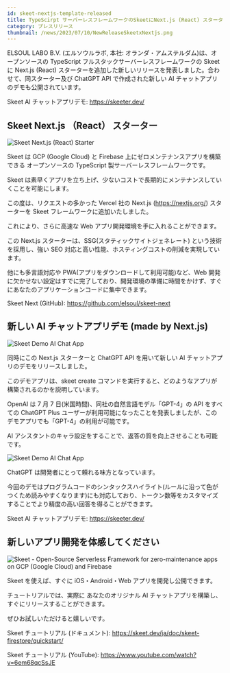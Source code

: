 ```yaml
---
id: skeet-nextjs-template-released
title: TypeScirpt サーバーレスフレームワークのSkeetにNext.js (React) スターターを追加。新しいAIチャットアプリデモも公開。
category: プレスリリース
thumbnail: /news/2023/07/10/NewReleaseSkeetxNextjs.png
---
```


ELSOUL LABO B.V. (エルソウルラボ, 本社: オランダ・アムステルダム)は、オープンソースの TypeScript フルスタックサーバーレスフレームワークの Skeet に Next.js (React) スターターを追加した新しいリリースを発表しました。合わせて、同スターター及び ChatGPT API で作成された新しい AI チャットアプリのデモも公開されています。

Skeet AI チャットアプリデモ: https://skeeter.dev/

## Skeet Next.js （React） スターター

![Skeet Next.js (React) Starter](/news/2023/07/10/WebAppBoilerplate.png)

Skeet は GCP (Google Cloud) と Firebase 上にゼロメンテナンスアプリを構築できる オープンソースの TypeScript 製サーバーレスフレームワークです。

Skeet は素早くアプリを立ち上げ、少ないコストで長期的にメンテナンスしていくことを可能にします。

この度は、リクエストの多かった Vercel 社の Next.js (https://nextjs.org/) スターターを Skeet フレームワークに追加いたしました。

これにより、さらに高速な Web アプリ開発環境を手に入れることができます。

この Next.js スターターは、SSG(スタティックサイトジェネレート) という技術を採用し、強い SEO 対応と高い性能、ホスティングコストの削減を実現しています。

他にも多言語対応や PWA(アプリをダウンロードして利用可能)など、Web 開発に欠かせない設定はすでに完了しており、開発環境の準備に時間をかけず、すぐにあなたのアプリケーションコードに集中できます。

Skeet Next (GitHub): https://github.com/elsoul/skeet-next

## 新しい AI チャットアプリデモ (made by Next.js)

![Skeet Demo AI Chat App](/news/2023/07/10/CreateChatRoom.png)

同時にこの Next.js スターターと ChatGPT API を用いて新しい AI チャットアプリのデモをリリースしました。

このデモアプリは、skeet create コマンドを実行すると、どのようなアプリが構築されるのかを説明しています。

OpenAI は 7 月 7 日(米国時間)、同社の自然言語モデル「GPT-4」の API をすべての ChatGPT Plus ユーザーが利用可能になったことを発表しましたが、このデモアプリでも「GPT-4」の利用が可能です。

AI アシスタントのキャラ設定をすることで、返答の質を向上させることも可能です。

![Skeet Demo AI Chat App](/news/2023/07/10/ChatWithCodeHighlight.png)

ChatGPT は開発者にとって頼れる味方となっています。

今回のデモはプログラムコードのシンタックスハイライト(ルールに沿って色がつくため読みやすくなります)にも対応しており、トークン数等をカスタマイズすることでより精度の高い回答を得ることができます。

Skeet AI チャットアプリデモ: https://skeeter.dev/

## 新しいアプリ開発を体感してください

![Skeet - Open-Source Serverless Framework for zero-maintenance apps on GCP (Google Cloud) and Firebase](/news/2023/06/13/EffortlessServerlessSkeet.png)

Skeet を使えば、すぐに iOS・Android・Web アプリを開発し公開できます。

チュートリアルでは、実際に あなたのオリジナル AI チャットアプリを構築し、すぐにリリースすることができます。

ぜひお試しいただけると嬉しいです。

Skeet チュートリアル (ドキュメント): https://skeet.dev/ja/doc/skeet-firestore/quickstart/

Skeet チュートリアル (YouTube): https://www.youtube.com/watch?v=6em68qcSsJE
